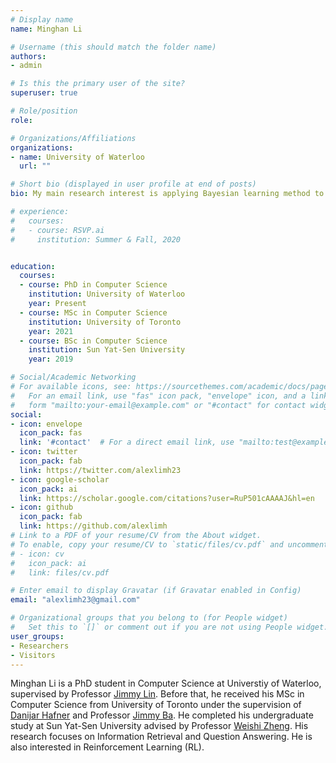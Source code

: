 ```yaml
---
# Display name
name: Minghan Li

# Username (this should match the folder name)
authors:
- admin

# Is this the primary user of the site?
superuser: true

# Role/position
role: 

# Organizations/Affiliations
organizations:
- name: University of Waterloo
  url: ""

# Short bio (displayed in user profile at end of posts)
bio: My main research interest is applying Bayesian learning method to NLP/IR/QA.

# experience:
#   courses:
#   - course: RSVP.ai
#     institution: Summer & Fall, 2020


education:
  courses:
  - course: PhD in Computer Science
    institution: University of Waterloo
    year: Present
  - course: MSc in Computer Science
    institution: University of Toronto
    year: 2021
  - course: BSc in Computer Science
    institution: Sun Yat-Sen University
    year: 2019

# Social/Academic Networking
# For available icons, see: https://sourcethemes.com/academic/docs/page-builder/#icons
#   For an email link, use "fas" icon pack, "envelope" icon, and a link in the
#   form "mailto:your-email@example.com" or "#contact" for contact widget.
social:
- icon: envelope
  icon_pack: fas
  link: '#contact'  # For a direct email link, use "mailto:test@example.org".
- icon: twitter
  icon_pack: fab
  link: https://twitter.com/alexlimh23
- icon: google-scholar
  icon_pack: ai
  link: https://scholar.google.com/citations?user=RuP501cAAAAJ&hl=en
- icon: github
  icon_pack: fab
  link: https://github.com/alexlimh
# Link to a PDF of your resume/CV from the About widget.
# To enable, copy your resume/CV to `static/files/cv.pdf` and uncomment the lines below.
# - icon: cv
#   icon_pack: ai
#   link: files/cv.pdf

# Enter email to display Gravatar (if Gravatar enabled in Config)
email: "alexlimh23@gmail.com"

# Organizational groups that you belong to (for People widget)
#   Set this to `[]` or comment out if you are not using People widget.
user_groups:
- Researchers
- Visitors
---
```

Minghan Li is a PhD student in Computer Science at Universtiy of Waterloo, supervised by Professor [Jimmy Lin](https://cs.uwaterloo.ca/~jimmylin/index.html). Before that, he received his MSc in Computer Science from University of Toronto under the supervision of [Danijar Hafner](https://danijar.com/) and Professor [Jimmy Ba](https://jimmylba.github.io/). He completed his undergraduate study at Sun Yat-Sen University advised by Professor [Weishi Zheng](https://www.isee-ai.cn/~zhwshi/).  His research focuses on Information Retrieval and Question Answering. He is also interested in Reinforcement Learning (RL).
